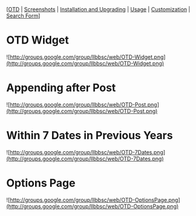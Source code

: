 [[OTD](http://code.google.com/p/llbbsc/wiki/OnThisDayWPPlugin) | [Screenshots](http://code.google.com/p/llbbsc/wiki/OnThisDayWPPluginScreenshots) | [Installation and Upgrading](http://code.google.com/p/llbbsc/wiki/OnThisDayWPPluginInstallationAndUpgrading) | [Usage](http://code.google.com/p/llbbsc/wiki/OnThisDayWPPluginUsage) | [Customization](http://code.google.com/p/llbbsc/wiki/OnThisDayWPPluginCustomization) | [Search Form](http://code.google.com/p/llbbsc/wiki/OnThisDayWPPluginSearchForm)]

# OTD Widget #

![http://groups.google.com/group/llbbsc/web/OTD-Widget.png](http://groups.google.com/group/llbbsc/web/OTD-Widget.png)

# Appending after Post #

![http://groups.google.com/group/llbbsc/web/OTD-Post.png](http://groups.google.com/group/llbbsc/web/OTD-Post.png)

# Within 7 Dates in Previous Years #

![http://groups.google.com/group/llbbsc/web/OTD-7Dates.png](http://groups.google.com/group/llbbsc/web/OTD-7Dates.png)

# Options Page #

![http://groups.google.com/group/llbbsc/web/OTD-OptionsPage.png](http://groups.google.com/group/llbbsc/web/OTD-OptionsPage.png)